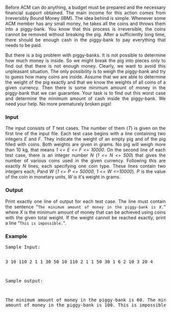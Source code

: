 <p align="justify">
Before ACM can do anything, a&nbsp;budget must be prepared and the necessary
financial support obtained. The main income for this action comes from
Irreversibly Bound Money (IBM). The idea behind is simple. Whenever
some ACM member has any small money, he takes all the coins and throws them
into a piggy-bank. You know that this process is irreversible, the coins
cannot be removed without breaking the pig. After a sufficiently long
time, there should be enough cash in the piggy-bank to pay everything that
needs to be paid.

</p><p align="justify">
But there is a big problem with piggy-banks. It is not possible to
determine how much money is inside. So we might break the pig into
pieces only to find out that there is not enough money.  Clearly, we want to
avoid this unpleasant situation. The only possibility is to weigh the
piggy-bank and try to guess how many coins are inside. Assume that we
are able to determine the weight of the pig exactly and that we know
the weights of all coins of a given currency. Then there is some
minimum amount of money in the piggy-bank that we can guarantee. Your task
is to find out this worst case and determine the minimum amount of
cash inside the piggy-bank. We need your help. No more prematurely
broken pigs!


</p><h3>Input</h3>

<p align="justify">The input consists of <var>T</var> test cases. The number of them (<var>T</var>) is given on
the first line of the input file.
Each test case begins with a line containing two integers <var>E</var> and <var>F</var>. They
indicate the weight of an empty pig and of the pig filled with coins. Both
weights are given in grams. No pig will weigh more than 10 kg, that means
<var>1 &lt;= E &lt;= F &lt;= 10000</var>. On the second line of each test
case, there is an integer number <var>N</var>
(<var>1 &lt;= N &lt;= 500</var>) that gives the number of various
coins used in the given currency. Following this are exactly <var>N</var> lines,
each specifying one coin type. These lines contain two integers each, <var>P</var>and <var>W</var>
(<var>1 &lt;= P &lt;= 50000</var>, <var>1 &lt;= W &lt;=10000</var>).
<var>P</var> is the value of the
coin in monetary units, <var>W</var> is it's weight in grams.


</p><h3>Output</h3>

<p align="justify">Print exactly one line of output for each test case. The line must contain
the&nbsp;sentence 
"<code>The minimum amount of money in the piggy-bank is <var>X</var>.</code>"
where <var>X</var> is
the minimum amount of money that can be achieved using coins with
the given total weight. If the weight cannot be reached exactly,
print a&nbsp;line "<code>This is impossible.</code>".


</p><h3>Example</h3>
<pre>Sample Input:

3
10 110
2
1 1
30 50
10 110
2
1 1
50 30
1 6
2
10 3
20 4

Sample output:

The minimum amount of money in the piggy-bank is 60.
The minimum amount of money in the piggy-bank is 100.
This is impossible.
</pre>